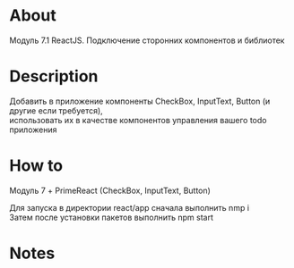 # About

Модуль 7.1 ReactJS. Подключение сторонних компонентов и библиотек

# Description

Добавить в приложение компоненты CheckBox, InputText, Button (и другие если требуется),<br>
использовать их в качестве компонентов управления вашего todo приложения

# How to

Модуль 7 + PrimeReact (CheckBox, InputText, Button)

Для запуска в директории react/app сначала выполнить nmp i<br>
Затем после установки пакетов выполнить npm start

# Notes
